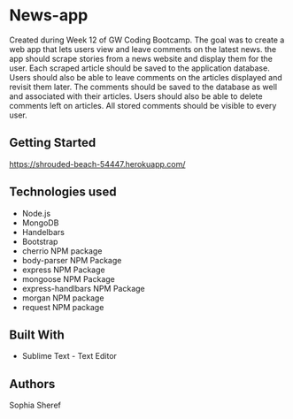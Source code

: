 # News-app

Created during Week 12 of GW Coding Bootcamp. The goal was to create a web app that lets users view and leave comments on the latest news. the app should scrape stories from a news website and display them for the user. Each scraped article should be saved to the application database. Users should also be able to leave comments on the articles displayed and revisit them later. The comments should be saved to the database as well and associated with their articles. Users should also be able to delete comments left on articles. All stored comments should be visible to every user.

## Getting Started

https://shrouded-beach-54447.herokuapp.com/

## Technologies used
- Node.js
- MongoDB
- Handelbars
- Bootstrap
- cherrio NPM package
- body-parser NPM Package
- express NPM Package
- mongoose NPM Package
- express-handlbars NPM Package
- morgan NPM package
- request NPM package


## Built With

* Sublime Text - Text Editor

## Authors
Sophia Sheref
